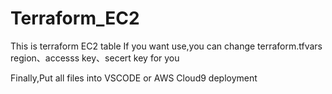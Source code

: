 # Terraform_EC2
This is terraform EC2 table
If you want use,you can change terraform.tfvars region、accesss key、secert key for you

Finally,Put all files into VSCODE or AWS Cloud9 deployment
